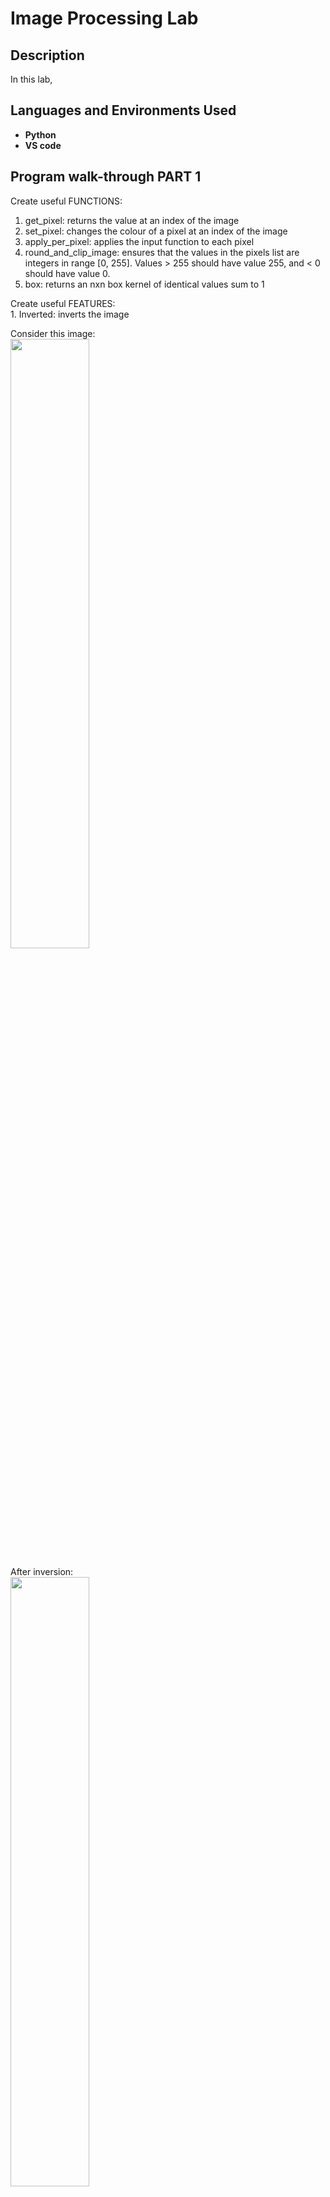 <h1>Image Processing Lab</h1>
<h2>Description</h2>
In this lab, <br />

<h2>Languages and Environments Used</h2>

- <b>Python</b> 
- <b>VS code</b>

<h2>Program walk-through PART 1</h2>

<p align="left">
Create useful FUNCTIONS:<br/>

1. get_pixel: returns the value at an index of the image<br/>
2. set_pixel: changes the colour of a pixel at an index of the image<br/>
3. apply_per_pixel: applies the input function to each pixel<br/>
4. round_and_clip_image: ensures that the values in the pixels list are integers in range [0, 255]. Values > 255 should have value 255, and < 0 should have value 0.<br/>
5. box: returns an nxn box kernel of identical values sum to 1

<p align="left">
Create useful FEATURES:<br/>
1. Inverted: inverts the image <br/>

Consider this image:<br/>
<img src= "https://imgur.com/BBa8uLg.png" height="50%" width="50%"/>

After inversion:<br/>
<img src= "https://imgur.com/BUWNojR.png" height="50%" width="50%"/>

2. Correlate: computes the result of correlating an image with the kernel given, treating pixels that are out of the image bounds as having value 0, nearest edge value, or wrapped around the edge value. <br/>

Consider this image:<br/>
<img src= "https://imgur.com/bdbZwuy.png" height="50%" width="50%"/>

After "zero" correlation:<br/>
<img src= "https://imgur.com/CD6QVjO.png" height="50%" width="50%"/>

After "extend" correlation:<br/>
<img src= "https://imgur.com/2OSUUfy.png" height="50%" width="50%"/>

After "wrap" correlation:<br/>
<img src= "https://imgur.com/JMMGsVp.png" height="50%" width="50%"/>



<p align="left">
Create FILTERS:<br/>
1. Blur: blurs the image <br/>

Consider this image:<br/>
<img src= "https://imgur.com/O43pWQN.png" height="40%" width="40%"/>

After applying the 'blur' filter:<br/>
<img src= "https://imgur.com/iNF3Qg3.png" height="40%" width="40%"/>

2. Sharpen: sharpens image using formula s=2*I-B, where I is the image and B is blur.<br/>

Consider this image:<br/>
<img src= "https://imgur.com/NbNkOjF.png" height="40%" width="40%"/>

After applying the 'sharpen' filter:<br/>
<img src= "https://imgur.com/zNVVapb.png" height="40%" width="40%"/>

3. Edges: returns new image with each corresponding index with Sobel operator. <br/>

Consider this image:<br/>
<img src= "https://imgur.com/PXXTAXs.png" height="40%" width="40%"/>

After applying the 'edges' filter:<br/>
<img src= "https://imgur.com/CjP324u.png" height="40%" width="40%"/>
